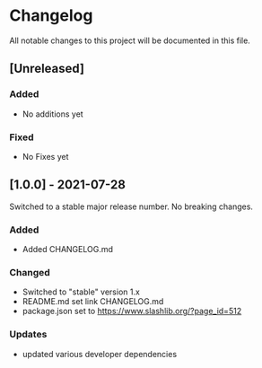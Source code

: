 # Changelog

All notable changes to this project will be documented in this file.

## [Unreleased]

### Added

- No additions yet

### Fixed

- No Fixes yet

## [1.0.0] - 2021-07-28

Switched to a stable major release number. No breaking changes.

### Added
- Added CHANGELOG.md

### Changed
- Switched to "stable" version 1.x
- README.md set link CHANGELOG.md
- package.json set to https://www.slashlib.org/?page_id=512

### Updates
- updated various developer dependencies
